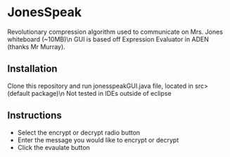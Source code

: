 # JonesSpeak
Revolutionary compression algorithm used to communicate on Mrs. Jones whiteboard (~10MB)\n
GUI is based off Expression Evaluator in ADEN (thanks Mr Murray).

## Installation
Clone this repository and run jonesspeakGUI.java file, located in src>(default package)\n
Not tested in IDEs outside of eclipse 

## Instructions
- Select the encrypt or decrypt radio button
- Enter the message you would like to encrypt or decrypt
- Click the evaulate button

